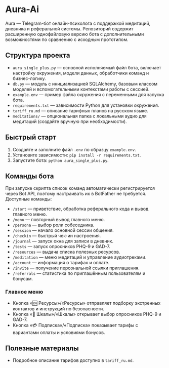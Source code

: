 # Aura-Ai

Aura — Telegram-бот онлайн-психолога с поддержкой медитаций, дневника и реферальной системы. Репозиторий содержит расширенную однофайловую версию бота с дополнительными возможностями по сравнению с исходным прототипом.

## Структура проекта
- `aura_single_plus.py` — основной исполняемый файл бота, включает настройку окружения, модели данных, обработчики команд и бизнес-логику.
- `db.py` — модуль с инициализацией SQLAlchemy, базовым классом моделей и вспомогательными контекстами работы с сессией.
- `example.env` — пример файла окружения с переменными для запуска бота.
- `requirements.txt` — зависимости Python для установки окружения.
- `tariff_ru.md` — описание тарифных планов на русском языке.
- `meditations/` — опциональная папка с локальными аудио для медитаций (создайте вручную при необходимости).

## Быстрый старт
1. Создайте и заполните файл `.env` по образцу `example.env`.
2. Установите зависимости: `pip install -r requirements.txt`.
3. Запустите бота: `python aura_single_plus.py`.

## Команды бота
При запуске скрипта список команд автоматически регистрируется через Bot API, поэтому настраивать их в BotFather не требуется. Доступные команды:

- `/start` — приветствие, обработка реферального кода и вывод главного меню.
- `/menu` — повторный вывод главного меню.
- `/persona` — выбор роли собеседника.
- `/session` — начало основной сессии общения.
- `/checkin` — быстрый чек-ин настроения.
- `/journal` — запуск окна для записи в дневник.
- `/tests` — запуск опросников PHQ-9 и GAD-7.
- `/resources` — выдача списка полезных ресурсов.
- `/meditation` — меню медитаций и управление аудиотреками.
- `/account` — информация о тарифах и оплате.
- `/invite` — получение персональной ссылки приглашения.
- `/referrals` — статистика по приглашённым пользователям и бонусам.

### Главное меню
- Кнопка «🆘 Ресурсы»/«Ресурсы» отправляет подборку экстренных контактов и инструкций по безопасности.
- Кнопка «🧪 Шкалы»/«Шкалы» открывает выбор опросников PHQ-9 и GAD-7.
- Кнопка «💳 Подписка»/«Подписка» показывает тарифы с вариантами оплаты и условиями бонусов.

## Полезные материалы
- Подробное описание тарифов доступно в `tariff_ru.md`.

